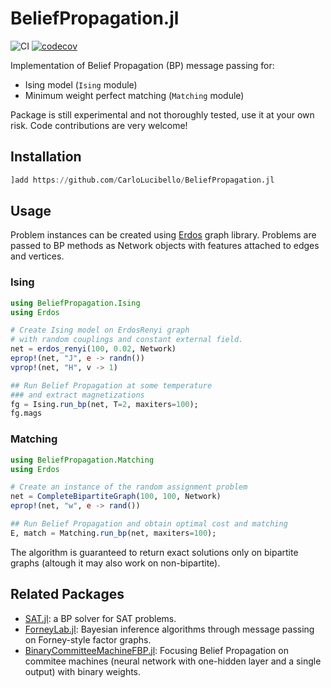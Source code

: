 # BeliefPropagation.jl

![CI](https://github.com/CarloLucibello/BeliefPropagation.jl/workflows/CI/badge.svg)
[![codecov](https://codecov.io/gh/CarloLucibello/BeliefPropagation.jl/branch/master/graph/badge.svg?token=EWNYPD7ASX)](https://codecov.io/gh/CarloLucibello/BeliefPropagation.jl)

Implementation of Belief Propagation (BP) message passing for:

- Ising model (`Ising` module)
- Minimum weight perfect matching (`Matching` module)

Package is still experimental and not thoroughly tested, use it at your own risk.
Code contributions are very welcome!

## Installation

```julia
]add https://github.com/CarloLucibello/BeliefPropagation.jl
```

## Usage

Problem instances can be created using [Erdos](https://github.com/CarloLucibello/Erdos.jl) graph library. Problems are passed to  BP methods as Network objects with features attached to edges and vertices.

### Ising

```julia
using BeliefPropagation.Ising
using Erdos 

# Create Ising model on ErdosRenyi graph
# with random couplings and constant external field.
net = erdos_renyi(100, 0.02, Network)
eprop!(net, "J", e -> randn())
vprop!(net, "H", v -> 1)

## Run Belief Propagation at some temperature
### and extract magnetizations
fg = Ising.run_bp(net, T=2, maxiters=100);
fg.mags
```

### Matching

```julia
using BeliefPropagation.Matching
using Erdos 

# Create an instance of the random assignment problem
net = CompleteBipartiteGraph(100, 100, Network)
eprop!(net, "w", e -> rand())

## Run Belief Propagation and obtain optimal cost and matching
E, match = Matching.run_bp(net, maxiters=100);
```

The algorithm is guaranteed to return exact solutions only on bipartite graphs
(altough it may also work on non-bipartite).

## Related Packages

- [SAT.jl](https://github.com/CarloLucibello/SAT.jl): a BP solver for SAT problems.
- [ForneyLab.jl](https://github.com/biaslab/ForneyLab.jl): Bayesian inference algorithms through message passing on Forney-style factor graphs.
- [BinaryCommitteeMachineFBP.jl](BinaryCommitteeMachineFBP.jl): Focusing Belief Propagation on commitee machines (neural network with one-hidden layer and a single output) with binary weights.
